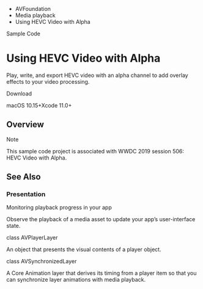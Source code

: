 

- AVFoundation
- Media playback
-  Using HEVC Video with Alpha 

Sample Code

# Using HEVC Video with Alpha

Play, write, and export HEVC video with an alpha channel to add overlay effects to your video processing.

Download

macOS 10.15+Xcode 11.0+

## Overview

Note

This sample code project is associated with WWDC 2019 session 506: HEVC Video with Alpha.

## See Also

### Presentation

Monitoring playback progress in your app

Observe the playback of a media asset to update your app’s user-interface state.

class AVPlayerLayer

An object that presents the visual contents of a player object.

class AVSynchronizedLayer

A Core Animation layer that derives its timing from a player item so that you can synchronize layer animations with media playback.

